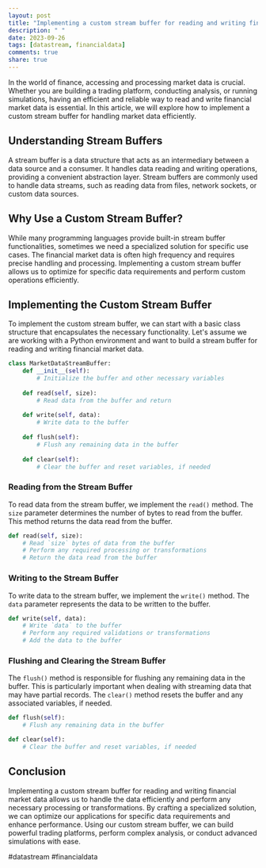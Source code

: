 ```yaml
---
layout: post
title: "Implementing a custom stream buffer for reading and writing financial market data"
description: " "
date: 2023-09-26
tags: [datastream, financialdata]
comments: true
share: true
---
```


In the world of finance, accessing and processing market data is crucial. Whether you are building a trading platform, conducting analysis, or running simulations, having an efficient and reliable way to read and write financial market data is essential. In this article, we will explore how to implement a custom stream buffer for handling market data efficiently.

## Understanding Stream Buffers

A stream buffer is a data structure that acts as an intermediary between a data source and a consumer. It handles data reading and writing operations, providing a convenient abstraction layer. Stream buffers are commonly used to handle data streams, such as reading data from files, network sockets, or custom data sources.

## Why Use a Custom Stream Buffer?

While many programming languages provide built-in stream buffer functionalities, sometimes we need a specialized solution for specific use cases. The financial market data is often high frequency and requires precise handling and processing. Implementing a custom stream buffer allows us to optimize for specific data requirements and perform custom operations efficiently.

## Implementing the Custom Stream Buffer

To implement the custom stream buffer, we can start with a basic class structure that encapsulates the necessary functionality. Let's assume we are working with a Python environment and want to build a stream buffer for reading and writing financial market data.

```python
class MarketDataStreamBuffer:
    def __init__(self):
        # Initialize the buffer and other necessary variables
    
    def read(self, size):
        # Read data from the buffer and return
    
    def write(self, data):
        # Write data to the buffer
    
    def flush(self):
        # Flush any remaining data in the buffer
    
    def clear(self):
        # Clear the buffer and reset variables, if needed
```

### Reading from the Stream Buffer

To read data from the stream buffer, we implement the `read()` method. The `size` parameter determines the number of bytes to read from the buffer. This method returns the data read from the buffer.

```python
def read(self, size):
    # Read `size` bytes of data from the buffer
    # Perform any required processing or transformations
    # Return the data read from the buffer
```

### Writing to the Stream Buffer

To write data to the stream buffer, we implement the `write()` method. The `data` parameter represents the data to be written to the buffer.

```python
def write(self, data):
    # Write `data` to the buffer
    # Perform any required validations or transformations
    # Add the data to the buffer
```

### Flushing and Clearing the Stream Buffer

The `flush()` method is responsible for flushing any remaining data in the buffer. This is particularly important when dealing with streaming data that may have partial records. The `clear()` method resets the buffer and any associated variables, if needed.

```python
def flush(self):
    # Flush any remaining data in the buffer

def clear(self):
    # Clear the buffer and reset variables, if needed
```

## Conclusion

Implementing a custom stream buffer for reading and writing financial market data allows us to handle the data efficiently and perform any necessary processing or transformations. By crafting a specialized solution, we can optimize our applications for specific data requirements and enhance performance. Using our custom stream buffer, we can build powerful trading platforms, perform complex analysis, or conduct advanced simulations with ease.

#datastream #financialdata